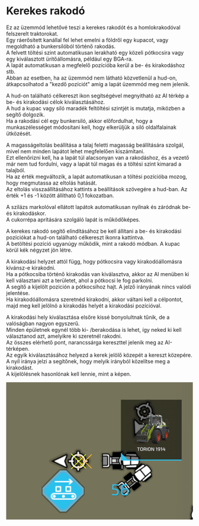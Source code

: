# Kerekes rakodó

  
Ez az üzemmód lehetővé teszi a kerekes rakodót és a homlokrakodóval felszerelt traktorokat.  
Egy ráerősített kanállal fel lehet emelni a földről egy kupacot, vagy megoldható a bunkersilóból történő rakodás.  
A felvett töltési szint automatikusan lerakható egy közeli pótkocsira vagy egy kiválasztott ürítőállomásra, például egy BGA-ra.  
A lapát automatikusan a megfelelő pozícióba kerül a be- és kirakodáshoz stb.  
Abban az esetben, ha az üzemmód nem látható közvetlenül a hud-on, átkapcsolhatod a "kezdő pozíciót" amíg a lapát üzemmód meg nem jelenik.  
  
A hud-on található célkereszt ikon segítségével megnyitható az AI térkép a be- és kirakodási célok kiválasztásához.  
A hud a kupac vagy siló maradék feltöltési szintjét is mutatja, miközben a segítő dolgozik.  
Ha a rakodási cél egy bunkersiló, akkor előfordulhat, hogy a munkaszélességet módosítani kell, hogy elkerüljük a siló oldalfalainak ütközését.  
  
A magasságeltolás beállítása a talaj feletti magasság beállítására szolgál, mivel nem minden lapátot lehet megfelelően kiszámítani.  
Ezt ellenőrizni kell, ha a lapát túl alacsonyan van a rakodáshoz, és a vezető már nem tud fordulni, vagy a lapát túl magas és a töltési szint kimarad a talajból.  
Ha az érték megváltozik, a lapát automatikusan a töltési pozícióba mozog, hogy megmutassa az eltolás hatását.  
Az eltolás visszaállításához kattints a beállítások szövegére a hud-ban. Az érték +1 és -1 között állítható 0,1 fokozatban.  
  
A szilázs markolóval ellátott lapátok automatikusan nyílnak és záródnak be- és kirakodáskor.  
A cukorrépa aprítására szolgáló lapát is működőképes.  


  
A kerekes rakodó segítő elindításához be kell állítani a be- és kirakodási pozíciókat a hud-on található célkereszt ikonra kattintva.  
A betöltési pozíció ugyanúgy működik, mint a rakodó módban. A kupac körül kék négyzet jön létre.  
  
A kirakodási helyzet attól függ, hogy pótkocsira vagy kirakodóállomásra kívánsz-e kirakodni.  
Ha a pótkocsiba történő kirakodás van kiválasztva, akkor az AI menüben ki kell választani azt a területet, ahol a pótkocsi le fog parkolni.  
A segítő a kijelölt pozición a pótkocsihoz hajt. A jelző irányának nincs valódi jelentése.  
Ha kirakodóállomásra szeretnéd kirakodni, akkor váltani kell a célpontot, majd meg kell jelölnö a kirakodás helyét a kirakodási pozícióval.  


  
A kirakodási hely kiválasztása elsőre kissé bonyolultnak tűnik, de a valóságban nagyon egyszerű.  
Minden épületnek egynél több ki- /berakodása is lehet, így neked ki kell választanod azt, amelyikre ki szeretnél rakodni.  
Az összes elérhető pont, narancssárga kereszttel jelenik meg az AI-térképen.  
Az egyik kiválasztásához helyezd a kerek jelölő közepét a kereszt közepére.  
A nyíl iránya jelzi a segítőnek, hogy melyik irányból közelítse meg a kirakodást.  
A kijelölésnek hasonlónak kell lennie, mint a képen.  


![Image](../assets/images/shovelloadertrigger_0_0_830_610.png)

